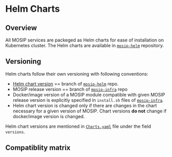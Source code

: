 # Helm Charts

## Overview
All MOSIP services are packeged as Helm charts for ease of installation on Kubernetes cluster. The Helm charts are available in [`mosip-helm`](https://github.com/mosip/mosip-helm) repository.

## Versioning 
Helm charts follow their own versioning with following conventions:

* [Helm chart version](https://helm.sh/docs/topics/charts/#charts-and-versioning) == branch of [`mosip-helm`](https://github.com/mosip/mosip-helm) repo.
* MOSIP release version == branch of [`mosip-infra`](https://github.com/mosip/mosip-infra) repo
* Docker/image version of a MOSIP module compatible with given MOSIP release version is explicitly specified in `install.sh` files of [`mosip-infra`](https://github.com/mosip/mosip-infra).
* Helm chart version is changed only if there are changes in the chart necessary for a given version of MOSIP. Chart versions **do not** change if docker/image version is changed.
 
Helm chart versions are mentioned in [`Charts.yaml`](https://github.com/mosip/mosip-helm/blob/1.2.0/charts/artifactory/Chart.yaml) file under the field `versions`. 

## Compatiblity matrix

